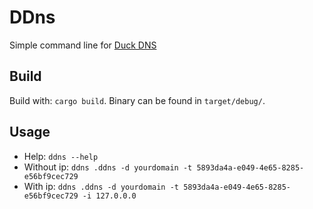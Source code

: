 # DDns

Simple command line for [Duck DNS](https://www.duckdns.org/)

## Build

Build with: `cargo build`. Binary can be found in `target/debug/`.

## Usage

- Help: `ddns --help`
- Without ip: `ddns .ddns -d yourdomain -t 5893da4a-e049-4e65-8285-e56bf9cec729`
- With ip:    `ddns .ddns -d yourdomain -t 5893da4a-e049-4e65-8285-e56bf9cec729 -i 127.0.0.0`
